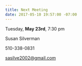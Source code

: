 ```yaml
---
title: Next Meeting
date: 2017-05-10 19:57:00 -07:00
---
```


Tuesday, **May 23rd**, 7:30 pm

Susan Silverman

510-338-0831

sasilve2002@gmail.com
